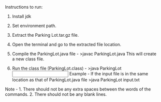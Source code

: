 Instructions to run:

1. Install jdk
2. Set environment path.
3. Extract the Parking Lot.tar.gz file.
4. Open the terminal and go to the extracted file location.

5. Compile the ParkingLot.java file - 
		>javac ParkingLot.java
		This will create a new class file.
		
6. Run the class file (ParkingLot.class) -
		>java ParkingLot <input file>
		Example - If the input file is in the same location as that of ParkingLot.java file
		>java ParkingLot input.txt




Note - 1. There should not be any extra spaces between the words of the commands.
       2. There should not be any blank lines.
